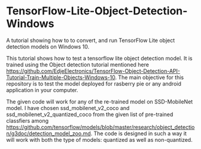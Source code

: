 # TensorFlow-Lite-Object-Detection-Windows
A tutorial showing how to  to convert, and run TensorFlow Lite object detection models on Windows 10.

This tutorial shows how to test a tensorflow lite object detection model. It is trained using the Object detection tutorial mentioned here https://github.com/EdjeElectronics/TensorFlow-Object-Detection-API-Tutorial-Train-Multiple-Objects-Windows-10. The main objective for this repository is to test the model deployed for rasberry pie or any android application in your computer.

The given code will work for any of the re-trained model on SSD-MobileNet model. I have chosen ssd_mobilenet_v2_coco and ssd_mobilenet_v2_quantized_coco from the given list of pre-trained classfiers among https://github.com/tensorflow/models/blob/master/research/object_detection/g3doc/detection_model_zoo.md. The code is designed in such a way it will work with both the type of models: quantized as well as non-quantized.
